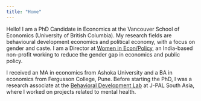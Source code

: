 ```yaml
---
title: "Home"
---
```


Hello! I am a PhD Candidate in Economics at the Vancouver School of Economics (University of British Columbia).  My research fields are behavioural development economics and political economy, with a focus on gender and caste.  I am a Director at [Women in Econ/Policy](https://www.womenineconpolicy.com/), an India-based non-profit working to reduce the gender gap in economics and public policy.

I received an MA in economics from Ashoka University and a BA in economics from Fergusson College, Pune. Before starting the PhD, I was a research associate at the [Behavioral Development Lab](https://behavioraldevlab.org/) at J-PAL South Asia, where I worked on projects related to mental health.
